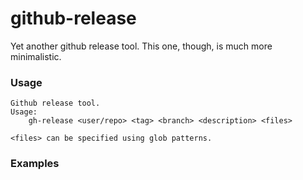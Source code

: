 # github-release

Yet another github release tool. This one, though, is much more minimalistic.

### Usage

```
Github release tool.
Usage:
	gh-release <user/repo> <tag> <branch> <description> <files>

<files> can be specified using glob patterns.
```


### Examples
